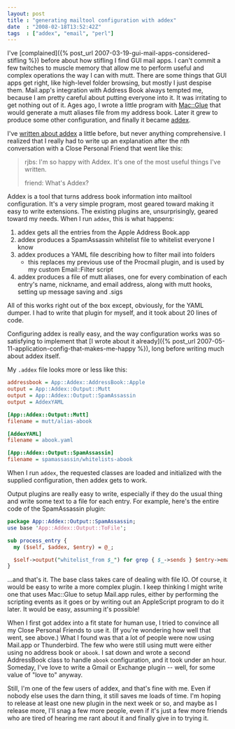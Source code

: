 ```yaml
---
layout: post
title : "generating mailtool configuration with addex"
date  : "2008-02-18T13:52:42Z"
tags  : ["addex", "email", "perl"]
---
```

I've [complained]({% post_url 2007-03-19-gui-mail-apps-considered-stifling %}) before about how
stifling I find GUI mail apps.  I can't commit a few twitches to muscle memory
that allow me to perform useful and complex operations the way I can with mutt.
There are some things that GUI apps get right, like high-level folder browsing,
but mostly I just despise them.  Mail.app's integration with Address Book
always tempted me, because I am pretty careful about putting everyone into it.
It was irritating to get nothing out of it.  Ages ago, I wrote a little program
with [Mac::Glue](http://search.cpan.org/dist/Mac-Glue) that would generate a
mutt aliases file from my address book.  Later it grew to produce some other
configuration, and finally it became
[addex](http://search.cpan.org/dist/App-Addex).

I've [written about addex](https://rjbs.cloud/tags/#addex) a little before, but
never anything comprehensive.  I realized that I really had to write up an
explanation after the nth conversation with a Close Personal Friend that went
like this:

> rjbs: I'm so happy with Addex.  It's one of the most useful things I've
> written.
>
> friend: What's Addex?

Addex is a tool that turns address book information into mailtool
configuration.  It's a very simple program, most geared toward making it easy
to write extensions.  The existing plugins are, unsurprisingly, geared toward
my needs.  When I run `addex`, this is what happens:

1. addex gets all the entries from the Apple Address Book.app
2. addex produces a SpamAssassin whitelist file to whitelist everyone I know
3. addex produces a YAML file describing how to filter mail into folders
    * this replaces my previous use of the Procmail plugin, and is used by my custom Email::Filter script
4. addex produces a file of mutt aliases, one for every combination of each entry's name, nickname, and email address, along with mutt hooks, setting up message saving and .sigs

All of this works right out of the box except, obviously, for the YAML dumper.
I had to write that plugin for myself, and it took about 20 lines of code.

Configuring addex is really easy, and the way configuration works was so
satisfying to implement that [I wrote about it
already]({% post_url 2007-05-11-application-config-that-makes-me-happy %}), long before writing much
about addex itself.

My `.addex` file looks more or less like this:

```ini
addressbook = App::Addex::AddressBook::Apple
output = App::Addex::Output::Mutt
output = App::Addex::Output::SpamAssassin
output = AddexYAML

[App::Addex::Output::Mutt]
filename = mutt/alias-abook

[AddexYAML]
filename = abook.yaml

[App::Addex::Output::SpamAssassin]
filename = spamassassin/whitelists-abook
```

When I run `addex`, the requested classes are loaded and initialized with the
supplied configuration, then addex gets to work.

Output plugins are really easy to write, especially if they do the usual thing
and write some text to a file for each entry.  For example, here's the entire
code of the SpamAssassin plugin:

```perl
package App::Addex::Output::SpamAssassin;
use base 'App::Addex::Output::ToFile';

sub process_entry {
  my ($self, $addex, $entry) = @_;

  $self->output("whitelist_from $_") for grep { $_->sends } $entry->emails;
}
```

...and that's it.  The base class takes care of dealing with file IO.  Of
course, it would be easy to write a more complex plugin.  I keep thinking I
might write one that uses Mac::Glue to setup Mail.app rules, either by
performing the scripting events as it goes or by writing out an AppleScript
program to do it later.  It would be easy, assuming it's possible!

When I first got addex into a fit state for human use, I tried to convince all
my Close Personal Friends to use it.  (If you're wondering how well that went,
see above.)  What I found was that a lot of people were now using Mail.app or
Thunderbird.  The few who were still using mutt were either using no address
book or `abook`.  I sat down and wrote a second AddressBook class to handle
`abook` configuration, and it took under an hour.  Someday, I've love to write
a Gmail or Exchange plugin -- well, for some value of "love to" anyway.

Still, I'm one of the few users of addex, and that's fine with me.  Even if
nobody else uses the darn thing, it still saves me loads of time.  I'm hoping
to release at least one new plugin in the next week or so, and maybe as I
release more, I'll snag a few more people, even if it's just a few more friends
who are tired of hearing me rant about it and finally give in to trying it.


